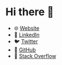 # Hi there 👋

  - 🌐 [Website](https://www.clementfleury.me/)
  - 👔 [LinkedIn](https://www.linkedin.com/in/clementfleury/)
  - 🐦 [Twitter](https://twitter.com/f13uryc)
  - 🐙 [GitHub](https://github.com/fleuryc/)
  - 🤷 [Stack Overflow](https://stackoverflow.com/users/1415232/fleuryc/)
